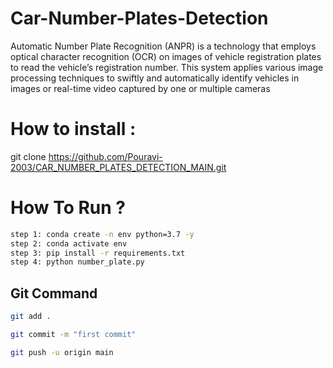 # Car-Number-Plates-Detection

Automatic Number Plate Recognition (ANPR) is a technology that employs optical character recognition (OCR) on images of vehicle registration plates to read the vehicle’s registration number. This system applies various image processing techniques to swiftly and automatically identify vehicles in images or real-time video captured by one or multiple cameras

# How to install :

git clone https://github.com/Pouravi-2003/CAR_NUMBER_PLATES_DETECTION_MAIN.git


# How To Run ?


```bash
step 1: conda create -n env python=3.7 -y
step 2: conda activate env
step 3: pip install -r requirements.txt
step 4: python number_plate.py
```



## Git Command
```bash
git add .

git commit -m "first commit"

git push -u origin main
```
